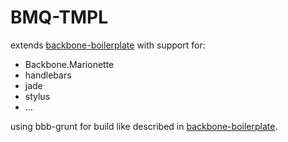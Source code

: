 BMQ-TMPL
========

extends [backbone-boilerplate](https://github.com/tbranyen/backbone-boilerplate) with support for:

- Backbone.Marionette
- handlebars
- jade
- stylus
- ...

using bbb-grunt for build like described in [backbone-boilerplate](https://github.com/tbranyen/backbone-boilerplate).